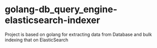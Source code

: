 # golang-db_query_engine-elasticsearch-indexer
Project is based on golang for extracting data from Database and bulk indexing that on ElasticSearch
